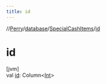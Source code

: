 ```yaml
---
title: id
---
```

//[Perry](../../../index.html)/[database](../index.html)/[SpecialCashItems](index.html)/[id](id.html)



# id



[jvm]\
val [id](id.html): Column<[Int](https://kotlinlang.org/api/latest/jvm/stdlib/kotlin/-int/index.html)>




